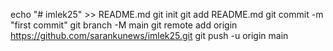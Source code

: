 echo "# imlek25" >> README.md git init git add README.md git commit -m "first commit" git branch -M main git remote add origin https://github.com/sarankunews/imlek25.git git push -u origin main

